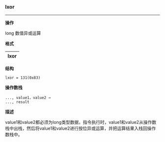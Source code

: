 ### lxor

----

**操作**

long 数值异或运算

**格式**

|lxor|
|--------:|

**结构**
```
lxor = 131(0x83)
```

**操作数栈**
```
..., value1，value2 →
..., result
```

**描述**

value1和value2都必须为long类型数据，指令执行时，value1和value2从操作数栈中出栈，然后将value1和value2进行按位异或运算，并把运算结果入栈回操作数栈中。
